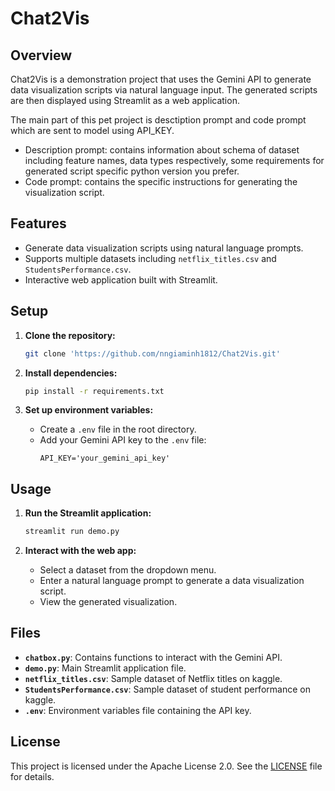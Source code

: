 # Chat2Vis

## Overview
Chat2Vis is a demonstration project that uses the Gemini API to generate data visualization scripts via natural language input. The generated scripts are then displayed using Streamlit as a web application.

The main part of this pet project is desctiption prompt and code prompt which are sent to model using API_KEY.
- Description prompt: contains information about schema of dataset including feature names, data types respectively, some requirements for generated script specific python version you prefer.
- Code prompt: contains the specific instructions for generating the visualization script.

    

## Features
- Generate data visualization scripts using natural language prompts.
- Supports multiple datasets including `netflix_titles.csv` and `StudentsPerformance.csv`.
- Interactive web application built with Streamlit.


## Setup

1. **Clone the repository:**
    ```sh
    git clone 'https://github.com/nngiaminh1812/Chat2Vis.git'
    ```

2. **Install dependencies:**
    ```sh
    pip install -r requirements.txt
    ```

3. **Set up environment variables:**
    - Create a `.env` file in the root directory.
    - Add your Gemini API key to the `.env` file:
        ```
        API_KEY='your_gemini_api_key'
        ```

## Usage

1. **Run the Streamlit application:**
    ```sh
    streamlit run demo.py
    ```

2. **Interact with the web app:**
    - Select a dataset from the dropdown menu.
    - Enter a natural language prompt to generate a data visualization script.
    - View the generated visualization.

## Files

- **`chatbox.py`**: Contains functions to interact with the Gemini API.
- **`demo.py`**: Main Streamlit application file.
- **`netflix_titles.csv`**: Sample dataset of Netflix titles on kaggle.
- **`StudentsPerformance.csv`**: Sample dataset of student performance on kaggle.
- **`.env`**: Environment variables file containing the API key.

## License
This project is licensed under the Apache License 2.0. See the [LICENSE](LICENSE) file for details.